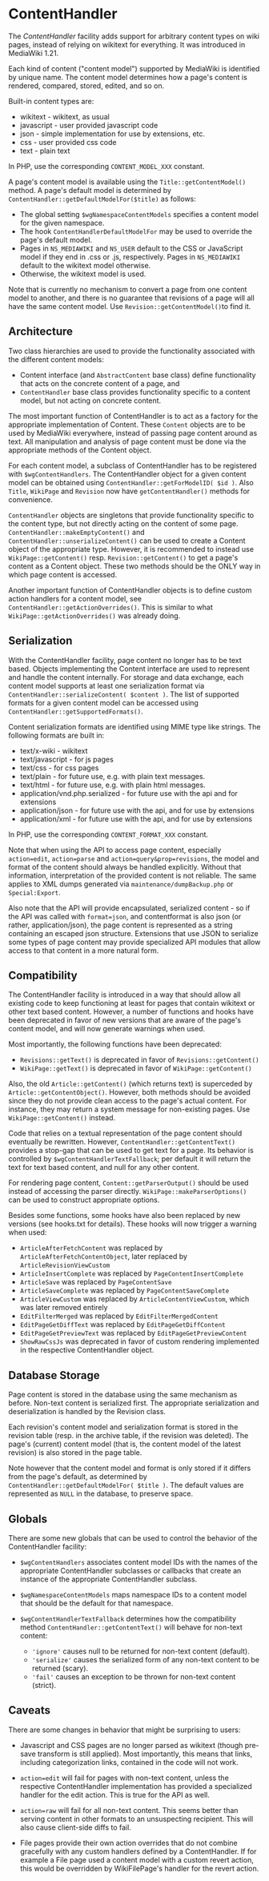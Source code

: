 # ContentHandler

The *ContentHandler* facility adds support for arbitrary content types on wiki pages, instead of relying on wikitext for everything. It was introduced in MediaWiki 1.21.

Each kind of content ("content model") supported by MediaWiki is identified by unique name. The content model determines how a page's content is rendered, compared, stored, edited, and so on.

Built-in content types are:

* wikitext - wikitext, as usual
* javascript - user provided javascript code
* json - simple implementation for use by extensions, etc.
* css - user provided css code
* text - plain text

In PHP, use the corresponding `CONTENT_MODEL_XXX` constant.

A page's content model is available using the `Title::getContentModel()` method. A page's default model is determined by `ContentHandler::getDefaultModelFor($title)` as follows:

* The global setting `$wgNamespaceContentModels` specifies a content model for the given namespace.
* The hook `ContentHandlerDefaultModelFor` may be used to override the page's default model.
* Pages in `NS_MEDIAWIKI` and `NS_USER` default to the CSS or JavaScript model if they end in .css or .js, respectively. Pages in `NS_MEDIAWIKI` default to the wikitext model otherwise.
* Otherwise, the wikitext model is used.

Note that is currently no mechanism to convert a page from one content model to another, and there is no guarantee that revisions of a page will all have the same content model. Use `Revision::getContentModel()`to find it.


## Architecture

Two class hierarchies are used to provide the functionality associated with the different content models:

* Content interface (and `AbstractContent` base class) define functionality that acts on the concrete content of a page, and
* `ContentHandler` base class provides functionality specific to a content model, but not acting on concrete content.

The most important function of ContentHandler is to act as a factory for the appropriate implementation of Content. These `Content` objects are to be used by MediaWiki everywhere, instead of passing page content around as text. All manipulation and analysis of page content must be done via the appropriate methods of the Content object.

For each content model, a subclass of ContentHandler has to be registered with `$wgContentHandlers`. The ContentHandler object for a given content model can be obtained using `ContentHandler::getForModelID( $id )`. Also `Title`, `WikiPage` and `Revision` now have `getContentHandler()` methods for convenience.

`ContentHandler` objects are singletons that provide functionality specific to the content type, but not directly acting on the content of some page. `ContentHandler::makeEmptyContent()` and `ContentHandler::unserializeContent()` can be used to create a Content object of the appropriate type. However, it is recommended to instead use `WikiPage::getContent()` resp. `Revision::getContent()` to get a page's content as a Content object. These two methods should be the ONLY way in which page content is accessed.

Another important function of ContentHandler objects is to define custom action handlers for a content model, see `ContentHandler::getActionOverrides()`. This is similar to what `WikiPage::getActionOverrides()` was already doing.

## Serialization

With the ContentHandler facility, page content no longer has to be text based. Objects implementing the Content interface are used to represent and handle the content internally. For storage and data exchange, each content model supports at least one serialization format via `ContentHandler::serializeContent( $content )`. The list of supported formats for a given content model can be accessed using `ContentHandler::getSupportedFormats()`.

Content serialization formats are identified using MIME type like strings. The following formats are built in:

* text/x-wiki - wikitext
* text/javascript - for js pages
* text/css - for css pages
* text/plain - for future use, e.g. with plain text messages.
* text/html - for future use, e.g. with plain html messages.
* application/vnd.php.serialized - for future use with the api and for extensions
* application/json - for future use with the api, and for use by extensions
* application/xml - for future use with the api, and for use by extensions

In PHP, use the corresponding `CONTENT_FORMAT_XXX` constant.

Note that when using the API to access page content, especially `action=edit`, `action=parse` and `action=query&prop=revisions`, the model and format of the content should always be handled explicitly. Without that information, interpretation of the provided content is not reliable. The same applies to XML dumps generated via `maintenance/dumpBackup.php` or `Special:Export`.

Also note that the API will provide encapsulated, serialized content - so if the API was called with `format=json`, and contentformat is also json (or rather, application/json), the page content is represented as a string containing an escaped json structure. Extensions that use JSON to serialize some types of page content may provide specialized API modules that allow access to that content in a more natural form.

## Compatibility

The ContentHandler facility is introduced in a way that should allow all existing code to keep functioning at least for pages that contain wikitext or other text based content. However, a number of functions and hooks have been deprecated in favor of new versions that are aware of the page's content model, and will now generate warnings when used.

Most importantly, the following functions have been deprecated:

* `Revisions::getText()` is deprecated in favor of `Revisions::getContent()`
* `WikiPage::getText()` is deprecated in favor of `WikiPage::getContent()`

Also, the old `Article::getContent()` (which returns text) is superceded by `Article::getContentObject()`. However, both methods should be avoided since they do not provide clean access to the page's actual content. For instance, they may return a system message for non-existing pages. Use `WikiPage::getContent()` instead.

Code that relies on a textual representation of the page content should eventually be rewritten. However, `ContentHandler::getContentText()` provides a stop-gap that can be used to get text for a page. Its behavior is controlled by `$wgContentHandlerTextFallback`; per default it will return the text for text based content, and null for any other content.

For rendering page content, `Content::getParserOutput()` should be used instead of accessing the parser directly. `WikiPage::makeParserOptions()` can be used to construct appropriate options.

Besides some functions, some hooks have also been replaced by new versions (see hooks.txt for details). These hooks will now trigger a warning when used:

* `ArticleAfterFetchContent` was replaced by `ArticleAfterFetchContentObject`, later replaced by `ArticleRevisionViewCustom`
* `ArticleInsertComplete` was replaced by `PageContentInsertComplete`
* `ArticleSave` was replaced by `PageContentSave`
* `ArticleSaveComplete` was replaced by `PageContentSaveComplete`
* `ArticleViewCustom` was replaced by `ArticleContentViewCustom`, which was later removed entirely
* `EditFilterMerged` was replaced by `EditFilterMergedContent`
* `EditPageGetDiffText` was replaced by `EditPageGetDiffContent`
* `EditPageGetPreviewText` was replaced by `EditPageGetPreviewContent`
* `ShowRawCssJs` was deprecated in favor of custom rendering implemented in the respective ContentHandler object.

## Database Storage

Page content is stored in the database using the same mechanism as before. Non-text content is serialized first. The appropriate serialization and deserialization is handled by the Revision class.

Each revision's content model and serialization format is stored in the revision table (resp. in the archive table, if the revision was deleted). The page's (current) content model (that is, the content model of the latest revision) is also stored in the page table.

Note however that the content model and format is only stored if it differs from the page's default, as determined by `ContentHandler::getDefaultModelFor( $title )`. The default values are represented as `NULL` in the database, to preserve space.

## Globals

There are some new globals that can be used to control the behavior of the ContentHandler facility:

* `$wgContentHandlers` associates content model IDs with the names of the appropriate ContentHandler subclasses or callbacks that create an instance of the appropriate ContentHandler subclass.

* `$wgNamespaceContentModels` maps namespace IDs to a content model that should be the default for that namespace.

* `$wgContentHandlerTextFallback` determines how the compatibility method `ContentHandler::getContentText()` will behave for non-text content:
    * `'ignore'` causes null to be returned for non-text content (default).
    * `'serialize'` causes the serialized form of any non-text content to be returned (scary).
    * `'fail'` causes an exception to be thrown for non-text content (strict).

## Caveats

There are some changes in behavior that might be surprising to users:

* Javascript and CSS pages are no longer parsed as wikitext (though pre-save transform is still applied). Most importantly, this means that links, including categorization links, contained in the code will not work.

* `action=edit` will fail for pages with non-text content, unless the respective ContentHandler implementation has provided a specialized handler for the edit action. This is true for the API as well.

* `action=raw` will fail for all non-text content. This seems better than serving content in other formats to an unsuspecting recipient. This will also cause client-side diffs to fail.

* File pages provide their own action overrides that do not combine gracefully with any custom handlers defined by a ContentHandler. If for example a File page used a content model with a custom revert action, this would be overridden by WikiFilePage's handler for the revert action.
